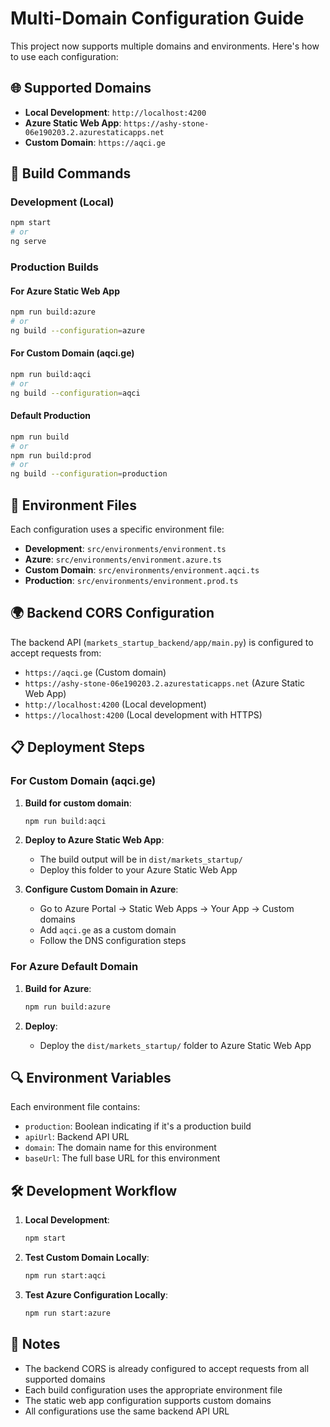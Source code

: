 # Multi-Domain Configuration Guide

This project now supports multiple domains and environments. Here's how to use each configuration:

## 🌐 Supported Domains

- **Local Development**: `http://localhost:4200`
- **Azure Static Web App**: `https://ashy-stone-06e190203.2.azurestaticapps.net`
- **Custom Domain**: `https://aqci.ge`

## 🚀 Build Commands

### Development (Local)
```bash
npm start
# or
ng serve
```

### Production Builds

#### For Azure Static Web App
```bash
npm run build:azure
# or
ng build --configuration=azure
```

#### For Custom Domain (aqci.ge)
```bash
npm run build:aqci
# or
ng build --configuration=aqci
```

#### Default Production
```bash
npm run build
# or
npm run build:prod
# or
ng build --configuration=production
```

## 🔧 Environment Files

Each configuration uses a specific environment file:

- **Development**: `src/environments/environment.ts`
- **Azure**: `src/environments/environment.azure.ts`
- **Custom Domain**: `src/environments/environment.aqci.ts`
- **Production**: `src/environments/environment.prod.ts`

## 🌍 Backend CORS Configuration

The backend API (`markets_startup_backend/app/main.py`) is configured to accept requests from:

- `https://aqci.ge` (Custom domain)
- `https://ashy-stone-06e190203.2.azurestaticapps.net` (Azure Static Web App)
- `http://localhost:4200` (Local development)
- `https://localhost:4200` (Local development with HTTPS)

## 📋 Deployment Steps

### For Custom Domain (aqci.ge)

1. **Build for custom domain**:
   ```bash
   npm run build:aqci
   ```

2. **Deploy to Azure Static Web App**:
   - The build output will be in `dist/markets_startup/`
   - Deploy this folder to your Azure Static Web App

3. **Configure Custom Domain in Azure**:
   - Go to Azure Portal → Static Web Apps → Your App → Custom domains
   - Add `aqci.ge` as a custom domain
   - Follow the DNS configuration steps

### For Azure Default Domain

1. **Build for Azure**:
   ```bash
   npm run build:azure
   ```

2. **Deploy**:
   - Deploy the `dist/markets_startup/` folder to Azure Static Web App

## 🔍 Environment Variables

Each environment file contains:

- `production`: Boolean indicating if it's a production build
- `apiUrl`: Backend API URL
- `domain`: The domain name for this environment
- `baseUrl`: The full base URL for this environment

## 🛠️ Development Workflow

1. **Local Development**:
   ```bash
   npm start
   ```

2. **Test Custom Domain Locally**:
   ```bash
   npm run start:aqci
   ```

3. **Test Azure Configuration Locally**:
   ```bash
   npm run start:azure
   ```

## 📝 Notes

- The backend CORS is already configured to accept requests from all supported domains
- Each build configuration uses the appropriate environment file
- The static web app configuration supports custom domains
- All configurations use the same backend API URL
